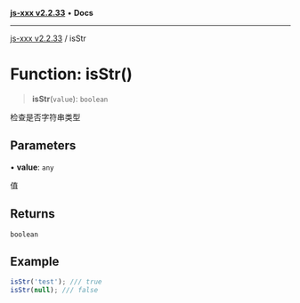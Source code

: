 [**js-xxx v2.2.33**](../README.md) • **Docs**

***

[js-xxx v2.2.33](../README.md) / isStr

# Function: isStr()

> **isStr**(`value`): `boolean`

检查是否字符串类型

## Parameters

• **value**: `any`

值

## Returns

`boolean`

## Example

```ts
isStr('test'); /// true
isStr(null); /// false
```
